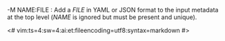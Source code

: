 -M NAME:FILE
:   Add a *FILE* in YAML or JSON format to the input metadata at the top level
(*NAME* is ignored but must be present and unique).

<#
vim:ts=4:sw=4:ai:et:fileencoding=utf8:syntax=markdown
#>
